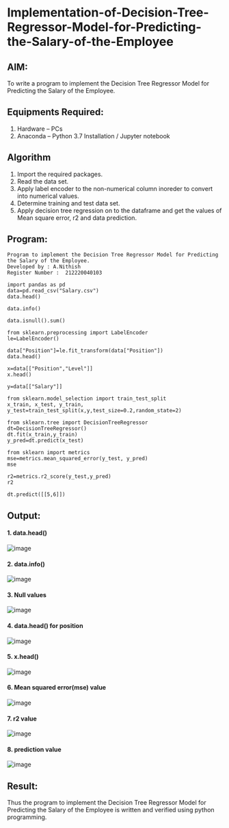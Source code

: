 # Implementation-of-Decision-Tree-Regressor-Model-for-Predicting-the-Salary-of-the-Employee

## AIM:
To write a program to implement the Decision Tree Regressor Model for Predicting the Salary of the Employee.

## Equipments Required:
1. Hardware – PCs
2. Anaconda – Python 3.7 Installation / Jupyter notebook

## Algorithm
1. Import the required packages.
2. Read the data set.
3. Apply label encoder to the non-numerical column inoreder to convert into numerical values.
4. Determine training and test data set.
5. Apply decision tree regression on to the dataframe and get the values of Mean square error, r2 and data prediction.

## Program:
```
Program to implement the Decision Tree Regressor Model for Predicting the Salary of the Employee.
Developed by : A.Nithish
Register Number :  212220040103
```
```
import pandas as pd
data=pd.read_csv("Salary.csv")
data.head()

data.info()

data.isnull().sum()

from sklearn.preprocessing import LabelEncoder
le=LabelEncoder()

data["Position"]=le.fit_transform(data["Position"])
data.head()

x=data[["Position","Level"]]
x.head()

y=data[["Salary"]]

from sklearn.model_selection import train_test_split
x_train, x_test, y_train, y_test=train_test_split(x,y,test_size=0.2,random_state=2)

from sklearn.tree import DecisionTreeRegressor
dt=DecisionTreeRegressor()
dt.fit(x_train,y_train)
y_pred=dt.predict(x_test)

from sklearn import metrics
mse=metrics.mean_squared_error(y_test, y_pred)
mse

r2=metrics.r2_score(y_test,y_pred)
r2

dt.predict([[5,6]])
```

## Output:
#### 1. data.head()

![image](https://github.com/vishnudorigundla/Implementation-of-Decision-Tree-Regressor-Model-for-Predicting-the-Salary-of-the-Employee/assets/94175324/dbdfeeeb-8ca1-46b1-be89-9231678ef68d)

#### 2. data.info()

![image](https://github.com/vishnudorigundla/Implementation-of-Decision-Tree-Regressor-Model-for-Predicting-the-Salary-of-the-Employee/assets/94175324/376bf700-e4ce-48a3-a463-1cc6c403c5b2)

#### 3. Null values

![image](https://github.com/vishnudorigundla/Implementation-of-Decision-Tree-Regressor-Model-for-Predicting-the-Salary-of-the-Employee/assets/94175324/5b3b4d1f-5fd7-4281-b4ba-fb8a6b271c58)

#### 4. data.head() for position

![image](https://github.com/vishnudorigundla/Implementation-of-Decision-Tree-Regressor-Model-for-Predicting-the-Salary-of-the-Employee/assets/94175324/40a43f9e-d197-47b0-8cb8-38cb80f8de3c)

#### 5. x.head()

![image](https://github.com/vishnudorigundla/Implementation-of-Decision-Tree-Regressor-Model-for-Predicting-the-Salary-of-the-Employee/assets/94175324/b169da74-a801-4698-9e37-8222161ecdc5)

#### 6. Mean squared error(mse) value

![image](https://github.com/vishnudorigundla/Implementation-of-Decision-Tree-Regressor-Model-for-Predicting-the-Salary-of-the-Employee/assets/94175324/7cee22fb-6cac-4dd6-a39f-1c73dd8bac7b)


#### 7. r2 value

![image](https://github.com/vishnudorigundla/Implementation-of-Decision-Tree-Regressor-Model-for-Predicting-the-Salary-of-the-Employee/assets/94175324/376b8e2f-65ed-4dac-a696-eb010213b2c0)


#### 8. prediction value

![image](https://github.com/vishnudorigundla/Implementation-of-Decision-Tree-Regressor-Model-for-Predicting-the-Salary-of-the-Employee/assets/94175324/3abf3990-0897-4859-9601-17e213c8764a)


## Result:
Thus the program to implement the Decision Tree Regressor Model for Predicting the Salary of the Employee is written and verified using python programming.
